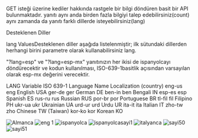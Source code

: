 GET isteği üzerine kediler hakkında rastgele bir bilgi döndüren basit bir API bulunmaktadır. yanıtı aynı anda birden fazla bilgiyi talep edebilirsiniz(count) aynı zamanda da yanıtı farklı dillerde isteyebilirsiniz(lang)

Desteklenen Diller

lang ValuesDesteklenen diller aşağıda listelenmiştir; ilk sütundaki dillerden herhangi birini parametre olarak kullanabilirsiniz lang.

"?lang=esp" ve "?lang=esp-mx" yanıtınızın her ikisi de ispanyolcayı döndürecektir ve kodun kullanılması, ISO-639-1basitlik açısından varsayılan olarak esp-mx değerini verecektir.


LANG Variable    ISO 639-1    Language Name    Localization (country)
 eng-us            eng	        English	              USA
 ger-de	           ger	        German	              DE
 ben-in	           ben         Bengali	              IN
 esp-es	           esp	       Spanish	              ES
 rus-ru	           rus	       Russian	              RUS
 por-br	           por	       Portuguese	            BR
 tl-fil	           fil	       Filipino	              PH
 ukr-ua            ukr	       Ukrainian	            UA
 urd-ur	           urd	       Urdu	                  UR
 ita-it	           ita	       Italian	              IT
 zho-tw	           zho	       Chinese	              TW (Taiwan)
 kor-ko	           kor	       Korean	                KO

 




![Almanca](https://github.com/gulsevim-blbl/OpenSource_Api/assets/73358343/df56b99e-dcd4-4ad4-b99f-5cd844e76d06)
![eng 1](https://github.com/gulsevim-blbl/OpenSource_Api/assets/73358343/80c349c1-163c-4708-9682-789a36cf8673)
![ispanyolca](https://github.com/gulsevim-blbl/OpenSource_Api/assets/73358343/4aeec873-0c96-4cbc-b83d-d168e617aaf2)
![ispanyolcasayi1](https://github.com/gulsevim-blbl/OpenSource_Api/assets/73358343/469f05fa-e65e-41cb-be76-9ad3d361a1cc)
![italyanca](https://github.com/gulsevim-blbl/OpenSource_Api/assets/73358343/b30eb387-75be-4d23-a937-c29ef68086ca)
![sayi50](https://github.com/gulsevim-blbl/OpenSource_Api/assets/73358343/06edd960-9efc-4104-9d6b-71dcda28df91)
![sayi51](https://github.com/gulsevim-blbl/OpenSource_Api/assets/73358343/8f18ffd5-e918-436d-9e6b-4ad48c121a58)




